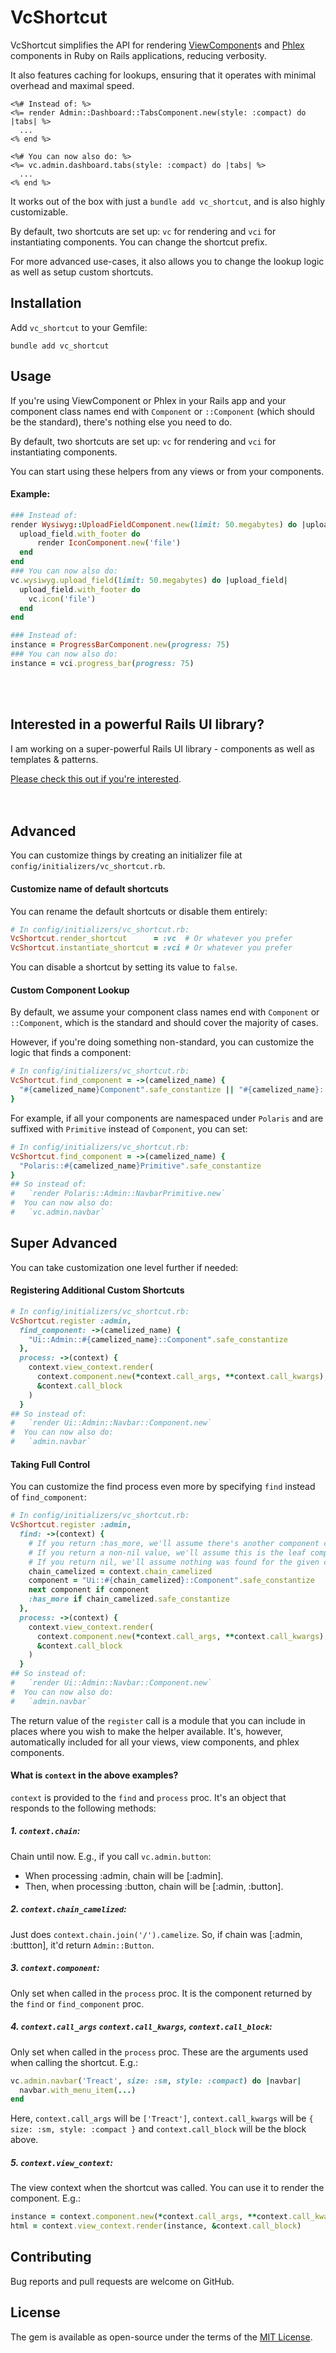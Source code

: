 # VcShortcut

VcShortcut simplifies the API for rendering [ViewComponent](https://viewcomponent.org/)s and [Phlex](https://www.phlex.fun/) components in Ruby on Rails applications, reducing verbosity.

It also features caching for lookups, ensuring that it operates with minimal overhead and maximal speed.

```erb
<%# Instead of: %>
<%= render Admin::Dashboard::TabsComponent.new(style: :compact) do |tabs| %>
  ...
<% end %>

<%# You can now also do: %>
<%= vc.admin.dashboard.tabs(style: :compact) do |tabs| %>
  ...
<% end %>
```

It works out of the box with just a `bundle add vc_shortcut`, and is also highly customizable.

By default, two shortcuts are set up: `vc` for rendering and `vci` for instantiating components. You can change the shortcut prefix.

For more advanced use-cases, it also allows you to change the lookup logic as well as setup custom shortcuts.

## Installation

Add `vc_shortcut` to your Gemfile:

```shell
bundle add vc_shortcut
```

## Usage

If you're using ViewComponent or Phlex in your Rails app and your component class names end with `Component` or `::Component` (which should be the standard), there's nothing else you need to do.

By default, two shortcuts are set up: `vc` for rendering and `vci` for instantiating components.

You can start using these helpers from any views or from your components.

#### Example:

```ruby
### Instead of:
render Wysiwyg::UploadFieldComponent.new(limit: 50.megabytes) do |upload_field|
  upload_field.with_footer do
      render IconComponent.new('file')
  end
end
### You can now also do:
vc.wysiwyg.upload_field(limit: 50.megabytes) do |upload_field|
  upload_field.with_footer do
    vc.icon('file')
  end
end

### Instead of:
instance = ProgressBarComponent.new(progress: 75)
### You can now also do:
instance = vci.progress_bar(progress: 75)
```

<br/>
<br/>

## Interested in a powerful Rails UI library?

I am working on a super-powerful Rails UI library - components as well as templates & patterns.

[Please check this out if you're interested](https://owaiskhan.me/rails-ui-library).
<br/>
<br/>
<br/>

## Advanced

You can customize things by creating an initializer file at `config/initializers/vc_shortcut.rb`.

#### Customize name of default shortcuts

You can rename the default shortcuts or disable them entirely:

```ruby
# In config/initializers/vc_shortcut.rb:
VcShortcut.render_shortcut      = :vc  # Or whatever you prefer
VcShortcut.instantiate_shortcut = :vci # Or whatever you prefer
```

You can disable a shortcut by setting its value to `false`.

#### Custom Component Lookup

By default, we assume your component class names end with `Component` or `::Component`, which is the standard and should cover the majority of cases.

However, if you're doing something non-standard, you can customize the logic that finds a component:

```ruby
# In config/initializers/vc_shortcut.rb:
VcShortcut.find_component = ->(camelized_name) {
  "#{camelized_name}Component".safe_constantize || "#{camelized_name}::Component".safe_constantize
}
```

For example, if all your components are namespaced under `Polaris` and are suffixed with `Primitive` instead of `Component`, you can set:
```ruby
# In config/initializers/vc_shortcut.rb:
VcShortcut.find_component = ->(camelized_name) {
  "Polaris::#{camelized_name}Primitive".safe_constantize
}
## So instead of:
#   `render Polaris::Admin::NavbarPrimitive.new`
#  You can now also do:
#   `vc.admin.navbar`
```

## Super Advanced

You can take customization one level further if needed:

#### Registering Additional Custom Shortcuts

```ruby
# In config/initializers/vc_shortcut.rb:
VcShortcut.register :admin,
  find_component: ->(camelized_name) {
    "Ui::Admin::#{camelized_name}::Component".safe_constantize
  },
  process: ->(context) {
    context.view_context.render(
      context.component.new(*context.call_args, **context.call_kwargs),
      &context.call_block
    )
  }
## So instead of:
#   `render Ui::Admin::Navbar::Component.new`
#  You can now also do:
#   `admin.navbar`
```

#### Taking Full Control

You can customize the find process even more by specifying `find` instead of `find_component`:

```ruby
# In config/initializers/vc_shortcut.rb:
VcShortcut.register :admin,
  find: ->(context) {
    # If you return :has_more, we'll assume there's another component coming up in the chain.
    # If you return a non-nil value, we'll assume this is the leaf component and move on to call `process`.
    # If you return nil, we'll assume nothing was found for the given chain and raise an error.
    chain_camelized = context.chain_camelized
    component = "Ui::#{chain_camelized}::Component".safe_constantize
    next component if component
    :has_more if chain_camelized.safe_constantize
  },
  process: ->(context) {
    context.view_context.render(
      context.component.new(*context.call_args, **context.call_kwargs),
      &context.call_block
    )
  }
## So instead of:
#   `render Ui::Admin::Navbar::Component.new`
#  You can now also do:
#   `admin.navbar`
```

The return value of the `register` call is a module that you can include in places where you wish to make the helper available. It's, however, automatically included for all your views, view components, and phlex components.

#### What is `context` in the above examples?

`context` is provided to the `find` and `process` proc. It's an object that responds to the following methods:

##### 1. `context.chain`:
Chain until now. E.g., if you call `vc.admin.button`:
* When processing :admin, chain will be [:admin].
* Then, when processing :button, chain will be [:admin, :button].

##### 2. `context.chain_camelized`:
Just does `context.chain.join('/').camelize`. So, if chain was [:admin, :buttton], it'd return `Admin::Button`.

##### 3. `context.component`:
Only set when called in the `process` proc. It is the component returned by the `find` or `find_component` proc.

##### 4. `context.call_args` `context.call_kwargs`, `context.call_block`:
Only set when called in the `process` proc. These are the arguments used when calling the shortcut. E.g.:
```ruby
vc.admin.navbar('Treact', size: :sm, style: :compact) do |navbar|
  navbar.with_menu_item(...)
end
```
Here, `context.call_args` will be `['Treact']`, `context.call_kwargs` will be `{ size: :sm, style: :compact }` and `context.call_block` will be the block above.

##### 5. `context.view_context`:

The view context when the shortcut was called. You can use it to render the component. E.g.:

```ruby
instance = context.component.new(*context.call_args, **context.call_kwargs)
html = context.view_context.render(instance, &context.call_block)
```


## Contributing

Bug reports and pull requests are welcome on GitHub.

## License

The gem is available as open-source under the terms of the [MIT License](https://opensource.org/licenses/MIT).
